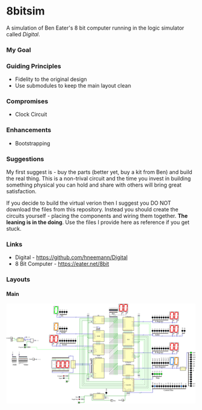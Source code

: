 # 8bitsim
A simulation of Ben Eater's 8 bit computer running in the logic simulator called _Digital_.

### My Goal ###

### Guiding Principles ###
* Fidelity to the original design
* Use submodules to keep the main layout clean

### Compromises ###
* Clock Circuit

### Enhancements ###
* Bootstrapping

### Suggestions ###
My first suggest is - buy the parts (better yet, buy a kit from Ben) and build the real thing.  This is a non-trival circuit and the time you invest in building something physical you can hold and share with others will bring great satisfaction.

If you decide to build the virtual verion then I suggest you DO NOT download the files from this repository.  Instead you should create the circuits yourself - placing the components and wiring them together.  __The leaning is in the doing__.  Use the files I provide here as reference if you get stuck.

### Links ###
* Digital - https://github.com/hneemann/Digital
* 8 Bit Computer - https://eater.net/8bit

### Layouts ###
#### Main ####
![ALU](./images/Main.svg)
